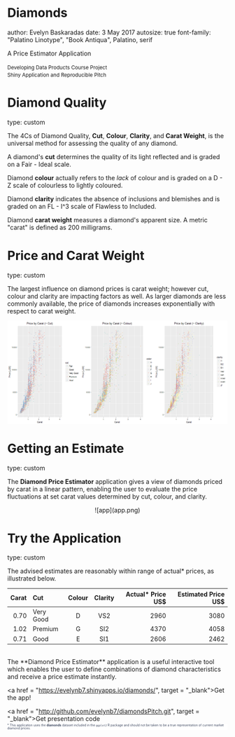 <style>

.section .reveal .state-background {
   background: 	#56678b;
}
.custom .reveal .state-background {
  background: white;
} 

.custom .reveal h3,
.custom .reveal p {
  color: #0e275a;
  font-size: 50px;
}
.custom .reveal h1,
.custom .reveal h2,
.custom .reveal h6,
.custom .reveal p {
  color: #39445c;
  font-size: 30px;
}

.custom .reveal strong {
 color: #0e275a;
}

.custom .reveal table{
  font-size: 0.5em;
  border-style: ridge;
  color: #100842;
  margin: 0 auto;
}

.custom .reveal table th {
  border-width: 1px;
  padding-left: 10px;
  padding-right: 25px;
  font-weight: bold;
  border-style: ridge;
  border-color: #100842;
}

.reveal table td {
  border-width: 1px;
  padding-left: 10px;
  padding-right: 25px;
  border-style: ridge;
  border-color: #100842;
}

.midcenter {
    position: fixed;
    top: 35%;
    left: 20%;
}

.footer {
    color: #39445c; 
    background: white;
    top: 100%; left: 20%;
    text-align:left; width:100%;
}

.reveal small {
	font-size: 0.5em;
}

</style>

Diamonds
========================================================
author: Evelyn Baskaradas
date: 3 May 2017
autosize: true
font-family: "Palatino Linotype", "Book Antiqua", Palatino, serif

A Price Estimator Application

<small>Developing Data Products Course Project </br>
Shiny Application and Reproducible Pitch</small>

Diamond Quality
========================================================
type: custom

The 4Cs of Diamond Quality, **Cut**, **Colour**, **Clarity**, and **Carat Weight**, is the universal method for assessing the quality of any diamond.

A diamond's **cut** determines the quality of its light reflected and is graded on a Fair - Ideal scale.

Diamond **colour** actually refers to the *lack* of colour and is graded on a D - Z scale of colourless to lightly coloured.

Diamond **clarity** indicates the absence of inclusions and blemishes and is graded on an FL - I^3 scale of Flawless to Included.

Diamond **carat weight** measures a diamond's apparent size. A metric "carat" is defined as 200 milligrams.



Price and Carat Weight
========================================================
type: custom

The largest influence on diamond prices is carat weight; however cut, colour and clarity are impacting factors as well. As larger diamonds are less commonly available, the price of diamonds increases exponentially with respect to carat weight.

<img src="diamondPitch-figure/diamonds-1.png" title="plot of chunk diamonds" alt="plot of chunk diamonds" style="display: block; margin: auto;" />

Getting an Estimate
========================================================
type: custom

The **Diamond Price Estimator** application gives a view of diamonds priced by carat in a linear pattern, enabling the user to evaluate the price fluctuations at set carat values determined by cut, colour, and clarity.

<center>![app](app.png)</center>

Try the Application
========================================================
type: custom

The advised estimates are reasonably within range of actual* prices, as illustrated below.
<table>
 <thead>
  <tr>
   <th style="text-align:right;"> Carat </th>
   <th style="text-align:left;"> Cut </th>
   <th style="text-align:center;"> Colour </th>
   <th style="text-align:center;"> Clarity </th>
   <th style="text-align:right;"> Actual* Price US$ </th>
   <th style="text-align:right;"> Estimated Price US$ </th>
  </tr>
 </thead>
<tbody>
  <tr>
   <td style="text-align:right;"> 0.70 </td>
   <td style="text-align:left;"> Very Good </td>
   <td style="text-align:center;"> D </td>
   <td style="text-align:center;"> VS2 </td>
   <td style="text-align:right;"> 2960 </td>
   <td style="text-align:right;"> 3080 </td>
  </tr>
  <tr>
   <td style="text-align:right;"> 1.02 </td>
   <td style="text-align:left;"> Premium </td>
   <td style="text-align:center;"> G </td>
   <td style="text-align:center;"> SI2 </td>
   <td style="text-align:right;"> 4370 </td>
   <td style="text-align:right;"> 4058 </td>
  </tr>
  <tr>
   <td style="text-align:right;"> 0.71 </td>
   <td style="text-align:left;"> Good </td>
   <td style="text-align:center;"> E </td>
   <td style="text-align:center;"> SI1 </td>
   <td style="text-align:right;"> 2606 </td>
   <td style="text-align:right;"> 2462 </td>
  </tr>
</tbody>
</table>

</br>
The **Diamond Price Estimator** application is a useful interactive tool which enables the user to define combinations of diamond characteristics and receive a price estimate instantly.

<a href = "https://evelynb7.shinyapps.io/diamonds/", target = "_blank">Get the app!</a>

<a href = "http://github.com/evelynb7/diamondsPitch.git", target = "_blank">Get presentation code</a>

<div class="footer" style="margin-top:-10px;font-size:50%; line-height:90%;">
* This application uses the <b>diamonds</b> dataset included in the <code>ggplot2</code> R package and should not be taken to be a true representation of current market diamond prices.</div>
